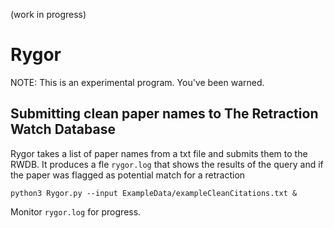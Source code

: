 (work in progress)

# Rygor

NOTE: This is an experimental program. You've been warned.

## Submitting clean paper names to The Retraction Watch Database

Rygor takes a list of paper names from a txt file and submits them to the RWDB. It produces a fle `rygor.log` that shows the results of the query and if the paper was flagged as potential match for a retraction

```
python3 Rygor.py --input ExampleData/exampleCleanCitations.txt &
```

Monitor `rygor.log` for progress.